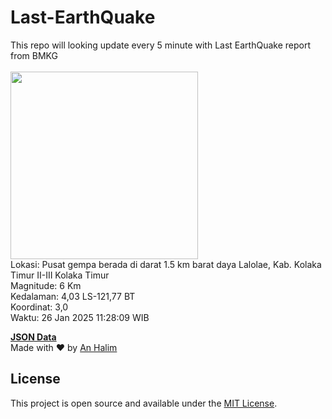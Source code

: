 # Last-EarthQuake
This repo will looking update every 5 minute with Last EarthQuake report from BMKG
<br>
<br>
<img src="undefined" width="300"/>
<br>
Lokasi: Pusat gempa berada di darat 1.5 km barat daya Lalolae, Kab. Kolaka Timur  II-III Kolaka Timur <br>
Magnitude: 6 Km <br>
Kedalaman: 4,03 LS-121,77 BT <br>
Koordinat: 3,0 <br>
Waktu: 26 Jan 2025 11:28:09 WIB <br>

<a href="./data/data.json">**JSON Data**</a>
<br>
Made with ❤️ by <a href="https://github.com/an-halim">An Halim</a>
## License

This project is open source and available under the [MIT License](LICENSE).
